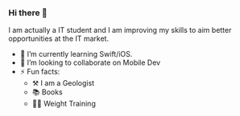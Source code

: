 ### Hi there 👋

I am actually a IT student and I am improving my skills to aim better opportunities at the IT market.

- 🌱 I’m currently learning Swift/iOS.
- 👯 I’m looking to collaborate on Mobile Dev
- ⚡ Fun facts: 
  - ⚒ I am a Geologist
  - 📚 Books
  - 🏋️‍♀️ Weight Training 

<!--
**edyama/edyama** is a ✨ _special_ ✨ repository because its `README.md` (this file) appears on your GitHub profile.

Here are some ideas to get you started:

- 🔭 I’m currently working on ...
- 🤔 I’m looking for help with ...
- 💬 Ask me about ...
- 📫 How to reach me: ...
- 😄 Pronouns: ...
-->
